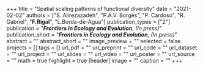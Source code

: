 +++
title = "Spatial scaling patterns of functional diversity"
date = "2021-02-02"
authors = ["S. Alirezazadeh", "P.A.V. Borges", "P. Cardoso", "R. Gabriel", "**F.Rigal**", "L.Borda-de-Agua"]
publication_types = ["2"]
publication = "**_Frontiers in Ecology and Evolution_**, _(In press)_"
publication_short = "**_Frontiers in Ecology and Evolution_**, _(In press)_"
abstract = ""
abstract_short = ""
image_preview = ""
selected = false
projects = []
tags = []
url_pdf = ""
url_preprint = ""
url_code = ""
url_dataset = ""
url_project = ""
url_slides = ""
url_video = ""
url_poster = ""
url_source = ""
math = true
highlight = true
[header]
image = ""
caption = ""
+++
